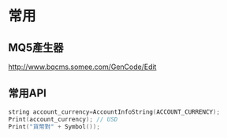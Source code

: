 # 常用

## MQ5產生器
http://www.bqcms.somee.com/GenCode/Edit


## 常用API

```c
string account_currency=AccountInfoString(ACCOUNT_CURRENCY);
Print(account_currency); // USD
Print("貨幣對" + Symbol());
```